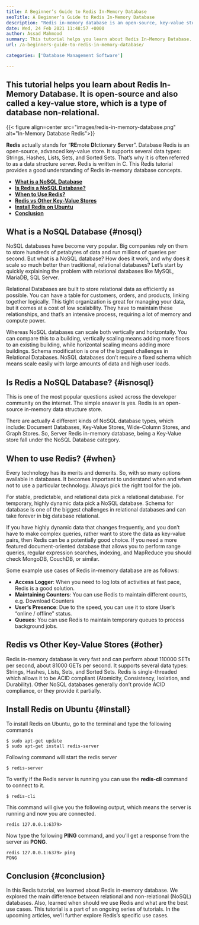```yaml
---
title: A Beginner’s Guide to Redis In-Memory Database
seoTitle: A Beginner’s Guide to Redis In-Memory Database
description: "Redis in-memory database is an open-source, key-value store. It's also called a NoSQL database. This redis tutorial guides you about core concepts of redis."
date: Wed, 24 Feb 2021 11:48:57 +0000
author: Assad Mahmood
summary: This tutorial helps you learn about Redis In-Memory Database. It is open-source and also called a key-value store, which is a type of database non-relational.
url: /a-beginners-guide-to-redis-in-memory-database/

categories: ['Database Management Software']

---
```

## This tutorial helps you learn about Redis In-Memory Database. It is open-source and also called a key-value store, which is a type of database non-relational.

{{< figure align=center src="images/redis-in-memory-database.png" alt="In-Memory Database Redis">}}  

**Redis** actually stands for “**RE**mote **DI**ctionary **S**erver”. Database Redis is an open-source, advanced key-value store. It supports several data types: Strings, Hashes, Lists, Sets, and Sorted Sets. That’s why it is often referred to as a data structure server. Redis is written in C. This Redis tutorial provides a good understanding of Redis in-memory database concepts. 

  * **[What is a NoSQL Database][1]**
  * **[Is Redis a NoSQL Database?][2]**
  * **[When to Use Redis?][3]**
  * **[Redis vs Other Key-Value Stores][4]**
  * **[Install Redis on Ubuntu][5]**
  * **[Conclusion][6]**

## What is a NoSQL Database {#nosql}

NoSQL databases have become very popular. Big companies rely on them to store hundreds of petabytes of data and run millions of queries per second. But what is a NoSQL database? How does it work, and why does it scale so much better than traditional, relational databases? Let’s start by quickly explaining the problem with relational databases like MySQL, MariaDB, SQL Server. 

Relational Databases are built to store relational data as efficiently as possible. You can have a table for customers, orders, and products, linking together logically. This tight organization is great for managing your data, but it comes at a cost of low scalability. They have to maintain these relationships, and that’s an intensive process, requiring a lot of memory and compute power. 

Whereas NoSQL databases can scale both vertically and horizontally. You can compare this to a building, vertically scaling means adding more floors to an existing building, while horizontal scaling means adding more buildings. Schema modification is one of the biggest challenges in Relational Databases. NoSQL databases don’t require a fixed schema which means scale easily with large amounts of data and high user loads.

## Is Redis a NoSQL Database? {#isnosql}

This is one of the most popular questions asked across the developer community on the internet. The simple answer is yes. Redis is an open-source in-memory data structure store. 

There are actually 4 different kinds of NoSQL database types, which include: Document Databases, Key-Value Stores, Wide-Column Stores, and Graph Stores. So, Server Redis in-memory database, being a Key-Value store fall under the NoSQL Database category.

## When to use Redis?  {#when}

Every technology has its merits and demerits. So, with so many options available in databases. It becomes important to understand when and when not to use a particular technology. Always pick the right tool for the job.

For stable, predictable, and relational data pick a relational database. For temporary, highly dynamic data pick a NoSQL database. Schema for database Is one of the biggest challenges in relational databases and can take forever in big database relational. 

If you have highly dynamic data that changes frequently, and you don’t have to make complex queries, rather want to store the data as key-value pairs, then Redis can be a potentially good choice. If you need a more featured document-oriented database that allows you to perform range queries, regular expression searches, indexing, and MapReduce you should check MongoDB, CouchDB, or similar.

Some example use cases of Redis in-memory database are as follows:

  * **Access Logger**: When you need to log lots of activities at fast pace, Redis is a good solution.
  * **Maintaining Counters**: You can use Redis to maintain different counts, e.g. Download Counters
  * **User’s Presence**: Due to the speed, you can use it to store User’s “online / offline” status. 
  * **Queues**: You can use Redis to maintain temporary queues to process background jobs.

## Redis vs Other Key-Value Stores {#other}

Redis in-memory database is very fast and can perform about 110000 SETs per second, about 81000 GETs per second. It supports several data types: Strings, Hashes, Lists, Sets, and Sorted Sets. Redis is single-threaded which allows it to be ACID compliant (Atomicity, Consistency, Isolation, and Durability). Other NoSQL databases generally don’t provide ACID compliance, or they provide it partially.

## Install Redis on Ubuntu {#install}

To install Redis on Ubuntu, go to the terminal and type the following commands


```
$ sudo apt-get update 
$ sudo apt-get install redis-server
```


Following command will start the redis server


```
$ redis-server
```


To verify if the Redis server is running you can use the **redis-cli** command to connect to it.


```
$ redis-cli 
```


This command will give you the following output, which means the server is running and now you are connected.


```
redis 127.0.0.1:6379>
```


Now type the following **PING** command, and you’ll get a response from the server as **PONG**.


```
redis 127.0.0.1:6379> ping
PONG
```


## Conclusion {#conclusion}

In this Redis tutorial, we learned about Redis in-memory database. We explored the main difference between relational and non-relational (NoSQL) databases. Also, learned when should we use Redis and what are the best use cases. This tutorial is a part of an ongoing series of tutorials. In the upcoming articles, we’ll further explore Redis’s specific use cases.

 [1]: #nosql
 [2]: #isnosql
 [3]: #when
 [4]: #other
 [5]: #install
 [6]: #conclusion